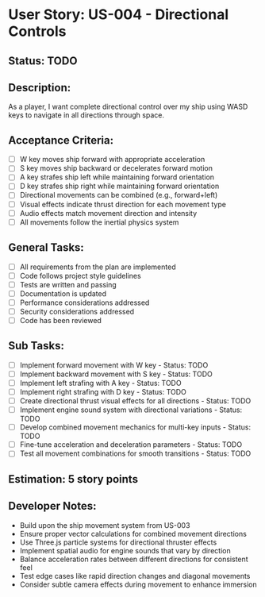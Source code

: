 # User Story: US-004 - Directional Controls

## Status: TODO

## Description:

As a player, I want complete directional control over my ship using WASD keys to navigate in all directions through space.

## Acceptance Criteria:

- [ ] W key moves ship forward with appropriate acceleration
- [ ] S key moves ship backward or decelerates forward motion
- [ ] A key strafes ship left while maintaining forward orientation
- [ ] D key strafes ship right while maintaining forward orientation
- [ ] Directional movements can be combined (e.g., forward+left)
- [ ] Visual effects indicate thrust direction for each movement type
- [ ] Audio effects match movement direction and intensity
- [ ] All movements follow the inertial physics system

## General Tasks:

- [ ] All requirements from the plan are implemented
- [ ] Code follows project style guidelines
- [ ] Tests are written and passing
- [ ] Documentation is updated
- [ ] Performance considerations addressed
- [ ] Security considerations addressed
- [ ] Code has been reviewed

## Sub Tasks:

- [ ] Implement forward movement with W key - Status: TODO
- [ ] Implement backward movement with S key - Status: TODO
- [ ] Implement left strafing with A key - Status: TODO
- [ ] Implement right strafing with D key - Status: TODO
- [ ] Create directional thrust visual effects for all directions - Status: TODO
- [ ] Implement engine sound system with directional variations - Status: TODO
- [ ] Develop combined movement mechanics for multi-key inputs - Status: TODO
- [ ] Fine-tune acceleration and deceleration parameters - Status: TODO
- [ ] Test all movement combinations for smooth transitions - Status: TODO

## Estimation: 5 story points

## Developer Notes:

- Build upon the ship movement system from US-003
- Ensure proper vector calculations for combined movement directions
- Use Three.js particle systems for directional thruster effects
- Implement spatial audio for engine sounds that vary by direction
- Balance acceleration rates between different directions for consistent feel
- Test edge cases like rapid direction changes and diagonal movements
- Consider subtle camera effects during movement to enhance immersion
